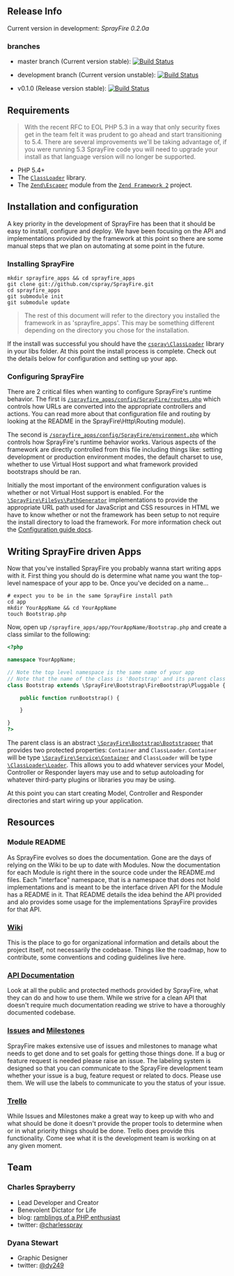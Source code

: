 ## Release Info

Current version in development: *SprayFire 0.2.0a*

### branches

- master branch (Current version stable): [![Build Status](https://secure.travis-ci.org/cspray/SprayFire.png?branch=master)](https://travis-ci.org/cspray/SprayFire)
- development branch (Current version unstable): [![Build Status](https://travis-ci.org/cspray/SprayFire.png?branch=development)](https://travis-ci.org/cspray/SprayFire)

- v0.1.0 (Release version stable): [![Build Status](https://secure.travis-ci.org/cspray/SprayFire.png?branch=v0.1.0)](https://travis-ci.org/cspray/SprayFire)

## Requirements

> With the recent RFC to EOL PHP 5.3 in a way that only security fixes get in the team felt it was prudent to go ahead and start transitioning to 5.4. There are several improvements we'll be taking advantage of, if you were running 5.3 SprayFire code you will need to upgrade your install as that language version will no longer be supported.

- PHP 5.4+
- The [`ClassLoader`](https://github.com/cspray/ClassLoader) library.
- The [`Zend\Escaper`](https://github.com/zendframework/zf2/tree/master/library/Zend/Escaper) module from the [`Zend Framework 2`](https://github.com/zendframework/zf2) project.

## Installation and configuration

A key priority in the development of SprayFire has been that it should be easy to install, configure and deploy. We have been focusing on the API and implementations provided by the framework at this point so there are some manual steps that we plan on automating at some point in the future.

### Installing SprayFire

```plain
mkdir sprayfire_apps && cd sprayfire_apps
git clone git://github.com/cspray/SprayFire.git
cd sprayfire_apps
git submodule init
git submodule update
```

> The rest of this document will refer to the directory you installed the framework in as 'sprayfire_apps'. This may be something different depending on the directory you chose for the installation.

If the install was successful you should have the [`cspray\ClassLoader`](https://github.com/cspray/ClassLoader) library in your libs folder. At this point the install process is complete. Check out the details below for configuration and setting up your app.

### Configuring SprayFire

There are 2 critical files when wanting to configure SprayFire's runtime behavior. The first is [`/sprayfire_apps/config/SprayFire/routes.php`](https://github.com/cspray/SprayFire/blob/master/config/SprayFire/routes.php) which controls how URLs are converted into the appropriate controllers and actions. You can read more about that configuration file and routing by looking at the README in the SprayFire\Http\Routing module).

The second is [`/sprayfire_apps/config/SprayFire/environment.php`](https://github.com/cspray/SprayFire/blob/master/config/SprayFire/environment.php) which controls how SprayFire's runtime behavior works. Various aspects of the framework are directly controlled from this file including things like: setting development or production environment modes, the default charset to use, whether to use Virtual Host support and what framework provided bootstraps should be ran.

Initially the most important of the environment configuration values is whether or not Virtual Host support is enabled. For the [`\SprayFire\FileSys\PathGenerator`](https://github.com/cspray/SprayFire/blob/master/libs/SprayFire/FileSys/PathGenerator.php) implementations to provide the appropriate URL path used for JavaScript and CSS resources in HTML we have to know whether or not the framework has been setup to not require the install directory to load the framework. For more information check out the [Configuration guide docs]().

## Writing SprayFire driven Apps

Now that you've installed SprayFire you probably wanna start writing apps with it. First thing you should do is determine what name you want the top-level namespace of your app to be. Once you've decided on a name...

```plain
# expect you to be in the same SprayFire install path
cd app
mkdir YourAppName && cd YourAppName
touch Bootstrap.php
```

Now, open up `/sprayfire_apps/app/YourAppName/Bootstrap.php` and create a class similar to the following:

```php
<?php

namespace YourAppName;

// Note the top level namespace is the same name of your app
// Note that the name of the class is 'Bootstrap' and its parent class
class Bootstrap extends \SprayFire\Bootstrap\FireBootstrap\Pluggable {

    public function runBootstrap() {

    }

}
?>
```

The parent class is an abstract [`\SprayFire\Bootstrap\Bootstrapper`](https://github.com/cspray/SprayFire/blob/master/libs/SprayFire/Bootstrap/Bootstrapper.php) that provides two protected properties: `Container` and `ClassLoader`. `Container` will be type [`\SprayFire\Service\Container`](https://github.com/cspray/SprayFire/blob/master/libs/SprayFire/Service/Container.php) and `ClassLoader` will be type [`\ClassLoader\Loader`](https://github.com/cspray/ClassLoader/blob/master/Loader.php). This allows you to add whatever services your Model, Controller or Responder layers may use and to setup autoloading for whatever third-party plugins or libraries you may be using.

At this point you can start creating Model, Controller and Responder directories and start wiring up your application.

## Resources

### Module README

As SprayFire evolves so does the documentation. Gone are the days of relying on the Wiki to be up to date with Modules. Now the documentation for each Module is right there in the source code under the README.md files. Each "interface" namespace, that is a namespace that does not hold implementations and is meant to be the interface driven API for the Module has a README in it. That README details the idea behind the API provided and alo provides some usage for the implementations SprayFire provides for that API.

### [Wiki](https://github.com/cspray/SprayFire/wiki)

This is the place to go for organizational information and details about the project itself, not necessarily the codebase. Things like the roadmap, how to contribute, some conventions and coding guidelines live here.

### [API Documentation](http://cspray.github.com/SprayFire/)

Look at all the public and protected methods provided by SprayFire, what they can do and how to use them. While we strive for a clean API that doesn't require much documentation reading we strive to have a thoroughly documented codebase.

### [Issues](https://github.com/cspray/SprayFire/issues) and [Milestones](https://github.com/cspray/SprayFire/issues/milestones)

SprayFire makes extensive use of issues and milestones to manage what needs to get done and to set goals for getting those things done. If a bug or feature request is needed please raise an issue. The labeling system is designed so that you can communicate to the SprayFire development team whether your issue is a bug, feature request or related to docs. Please use them. We will use the labels to communicate to you the status of your issue.

### [Trello](https://trello.com/board/sprayfire-todo/51097d06bce28e4a3800006d)

While Issues and Milestones make a great way to keep up with who and what should be done it doesn't provide the proper tools to determine when or in what priority things should be done. Trello does provide this functionality. Come see what it is the development team is working on at any given moment.

## Team

### Charles Sprayberry

- Lead Developer and Creator
- Benevolent Dictator for Life
- blog: [ramblings of a PHP enthusiast](http://cspray.github.com/)
- twitter: [@charlesspray](https://twitter.com/#!/charlesspray)

### Dyana Stewart

- Graphic Designer
- twitter: [@dy249](https://twitter.com/#!/Dy249)
